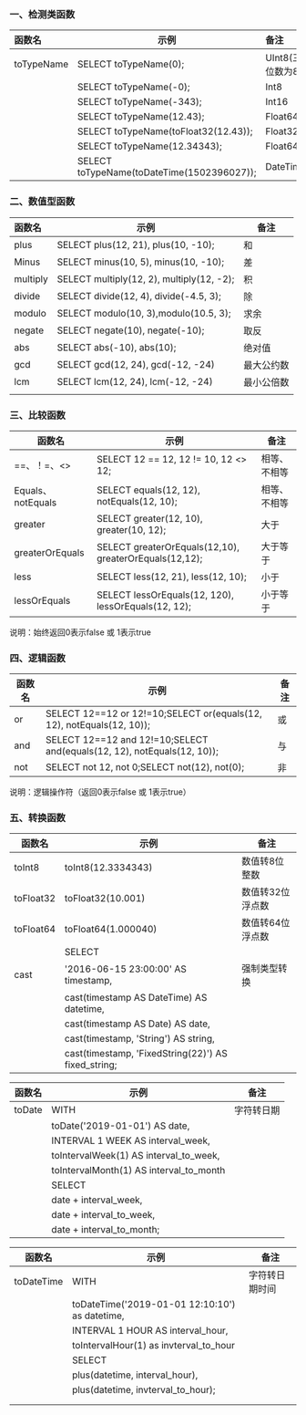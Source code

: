 

### 一、检测类函数

| 函数名     | 示例                                       | 备注             |
| :--------- | ------------------------------------------ | :--------------- |
| toTypeName | SELECT toTypeName(0);                      | UInt8(三位数为8) |
|            | SELECT toTypeName(-0);                     | Int8             |
|            | SELECT toTypeName(-343);                   | Int16            |
|            | SELECT toTypeName(12.43);                  | Float64          |
|            | SELECT toTypeName(toFloat32(12.43));       | Float32          |
|            | SELECT toTypeName(12.34343);               | Float64          |
|            | SELECT toTypeName(toDateTime(1502396027)); | DateTime         |



### 二、数值型函数

| 函数名   | 示例                                      | 备注       |
| :------- | ----------------------------------------- | ---------- |
| plus     | SELECT plus(12, 21), plus(10, -10);       | 和         |
| Minus    | SELECT minus(10, 5), minus(10, -10);      | 差         |
| multiply | SELECT multiply(12, 2), multiply(12, -2); | 积         |
| divide   | SELECT divide(12, 4), divide(-4.5, 3);    | 除         |
| modulo   | SELECT modulo(10, 3),modulo(10.5, 3);     | 求余       |
| negate   | SELECT negate(10), negate(-10);           | 取反       |
| abs      | SELECT abs(-10), abs(10);                 | 绝对值     |
| gcd      | SELECT gcd(12, 24), gcd(-12, -24)         | 最大公约数 |
| lcm      | SELECT lcm(12, 24), lcm(-12, -24)         | 最小公倍数 |
|          |                                           |            |



### 三、比较函数

| 函数名            | 示例                                                   | 备注         |
| ----------------- | ------------------------------------------------------ | ------------ |
| ==、！=、<>       | SELECT 12 == 12, 12 != 10, 12 <> 12;                   | 相等、不相等 |
| Equals、notEquals | SELECT equals(12, 12), notEquals(12, 10);              | 相等、不相等 |
| greater           | SELECT greater(12, 10), greater(10, 12);               | 大于         |
| greaterOrEquals   | SELECT greaterOrEquals(12,10), greaterOrEquals(12,12); | 大于等于     |
| less              | SELECT less(12, 21), less(12, 10);                     | 小于         |
| lessOrEquals      | SELECT lessOrEquals(12, 120), lessOrEquals(12, 12);    | 小于等于     |

 说明：始终返回0表示false 或 1表示true



### 四、逻辑函数

| 函数名 | 示例                                                         | 备注 |
| ------ | ------------------------------------------------------------ | ---- |
| or     | SELECT 12==12 or 12!=10;SELECT or(equals(12, 12), notEquals(12, 10)); | 或   |
| and    | SELECT 12==12 and 12!=10;SELECT and(equals(12, 12), notEquals(12, 10)); | 与   |
| not    | SELECT not 12, not 0;SELECT not(12), not(0);                 | 非   |

说明：逻辑操作符（返回0表示false 或 1表示true）



### 五、转换函数

| 函数名    | 示例                                                | 备注             |
| --------- | --------------------------------------------------- | ---------------- |
| toInt8    | toInt8(12.3334343)                                  | 数值转8位整数    |
| toFloat32 | toFloat32(10.001)                                   | 数值转32位浮点数 |
| toFloat64 | toFloat64(1.000040)                                 | 数值转64位浮点数 |
|           | SELECT                                              |                  |
| cast      | '2016-06-15 23:00:00' AS timestamp,                 | 强制类型转换     |
|           | cast(timestamp AS DateTime) AS datetime,            |                  |
|           | cast(timestamp AS Date) AS date,                    |                  |
|           | cast(timestamp, 'String') AS string,                |                  |
|           | cast(timestamp, 'FixedString(22)') AS fixed_string; |                  |



| 函数名 | 示例                                    | 备注       |
| ------ | --------------------------------------- | ---------- |
| toDate | WITH                                    | 字符转日期 |
|        | toDate('2019-01-01') AS date,           |            |
|        | INTERVAL 1 WEEK AS interval_week,       |            |
|        | toIntervalWeek(1) AS interval_to_week,  |            |
|        | toIntervalMonth(1) AS interval_to_month |            |
|        | SELECT                                  |            |
|        | date + interval_week,                   |            |
|        | date + interval_to_week,                |            |
|        | date + interval_to_month;               |            |



| 函数名     | 示例                                           | 备注           |
| ---------- | ---------------------------------------------- | -------------- |
| toDateTime | WITH                                           | 字符转日期时间 |
|            | toDateTime('2019-01-01 12:10:10') as datetime, |                |
|            | INTERVAL 1 HOUR AS interval_hour,              |                |
|            | toIntervalHour(1) as invterval_to_hour         |                |
|            | SELECT                                         |                |
|            | plus(datetime, interval_hour),                 |                |
|            | plus(datetime, invterval_to_hour);             |                |
|            |                                                |                |
|            |                                                |                |




